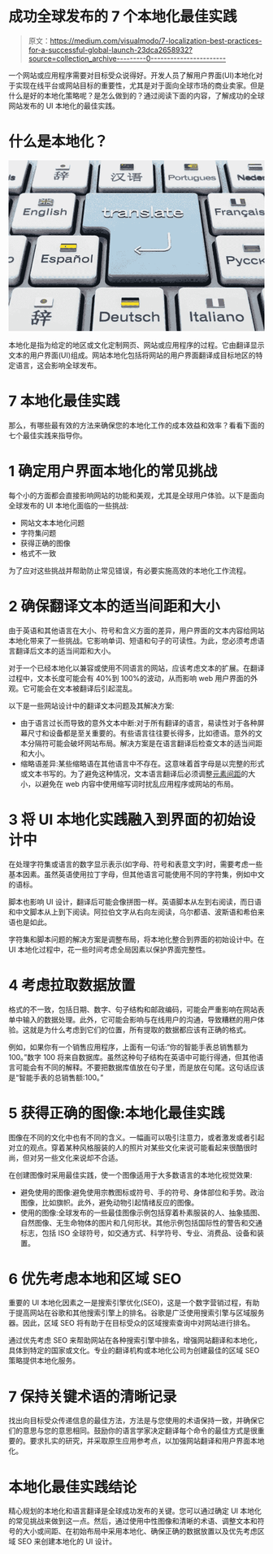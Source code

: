 # 成功全球发布的 7 个本地化最佳实践

> 原文：<https://medium.com/visualmodo/7-localization-best-practices-for-a-successful-global-launch-23dca2658932?source=collection_archive---------0----------------------->

一个网站或应用程序需要对目标受众说得好。开发人员了解用户界面(UI)本地化对于实现在线平台或网站目标的重要性，尤其是对于面向全球市场的商业卖家。但是什么是好的本地化策略呢？是怎么做到的？通过阅读下面的内容，了解成功的全球网站发布的 UI 本地化的最佳实践。

# 什么是本地化？

![](img/d1f6fc70805a51f68327484f1934c87b.png)

本地化是指为给定的地区或文化定制网页、网站或应用程序的过程。它由翻译显示文本的用户界面(UI)组成。网站本地化包括将网站的用户界面翻译成目标地区的特定语言，这会影响全球发布。

# 7 本地化最佳实践

那么，有哪些最有效的方法来确保您的本地化工作的成本效益和效率？看看下面的七个最佳实践来指导你。

# 1 确定用户界面本地化的常见挑战

每个小的方面都会直接影响网站的功能和美观，尤其是全球用户体验。以下是面向全球发布的 UI 本地化面临的一些挑战:

*   网站文本本地化问题
*   字符集问题
*   获得正确的图像
*   格式不一致

为了应对这些挑战并帮助防止常见错误，有必要实施高效的本地化工作流程。

# 2 确保翻译文本的适当间距和大小

由于英语和其他语言在大小、符号和含义方面的差异，用户界面的文本内容给网站本地化带来了一些挑战。它影响单词、短语和句子的可读性。为此，您必须考虑语言翻译后文本的适当间距和大小。

对于一个已经本地化以兼容或使用不同语言的网站，应该考虑文本的扩展。在翻译过程中，文本长度可能会有 40%到 100%的波动，从而影响 web 用户界面的外观。它可能会在文本被翻译后引起混乱。

以下是一些网站设计中的翻译文本问题及其解决方案:

*   由于语言过长而导致的意外文本中断:对于所有翻译的语言，易读性对于各种屏幕尺寸和设备都是至关重要的。有些语言往往要长得多，比如德语。意外的文本分隔符可能会破坏网站布局。解决方案是在语言翻译后检查文本的适当间距和大小。
*   缩略语差异:某些缩略语在其他语言中不存在。这意味着首字母是以完整的形式或文本书写的。为了避免这种情况，文本语言翻译后必须调整[元素间距](https://visualmodo.com/visual-composer-spacing-rows-columns/)的大小，以避免在 web 内容中使用缩写词时扰乱应用程序或网站的布局。

# 3 将 UI 本地化实践融入到界面的初始设计中

在处理字符集或语言的数字显示表示(如字母、符号和表意文字)时，需要考虑一些基本因素。虽然英语使用拉丁字母，但其他语言可能使用不同的字符集，例如中文的语标。

脚本也影响 UI 设计，翻译后可能会像拼图一样。英语脚本从左到右阅读，而日语和中文脚本从上到下阅读。阿拉伯文字从右向左阅读，乌尔都语、波斯语和希伯来语也是如此。

字符集和脚本问题的解决方案是调整布局，将本地化整合到界面的初始设计中。在 UI 本地化过程中，花一些时间考虑全局因素以保护界面完整性。

# 4 考虑拉取数据放置

格式的不一致，包括日期、数字、句子结构和邮政编码，可能会严重影响在网站表单中输入的数据处理。此外，它可能会影响与在线用户的沟通，导致糟糕的用户体验。这就是为什么考虑到它们的位置，所有提取的数据都应该有正确的格式。

例如，如果你有一个销售应用程序，上面有一句话:“你的智能手表总销售额为 100。”数字 100 将来自数据库。虽然这种句子结构在英语中可能行得通，但其他语言可能会有不同的解释。不要把数据库值放在句子里，而是放在句尾。这句话应该是“智能手表的总销售额:100。”

# 5 获得正确的图像:本地化最佳实践

图像在不同的文化中也有不同的含义。一幅画可以吸引注意力，或者激发或者引起对立的观点。穿着某种风格服装的人的照片对某些文化来说可能看起来很酷很时尚，但对另一些文化来说却不合适。

在创建图像时采用最佳实践，使一个图像适用于大多数语言的本地化视觉效果:

*   避免使用的图像:避免使用宗教图标或符号、手的符号、身体部位和手势。政治图像，比如旗帜。此外，避免动物引起情绪反应的图像。
*   使用的图像:全球发布的一些最佳图像示例包括穿着朴素服装的人、抽象插图、自然图像、无生命物体的图片和几何形状。其他示例包括国际性的警告和交通标志，包括 ISO 全球符号，如交通方式、科学符号、专业、消费品、设备和装置。

# 6 优先考虑本地和区域 SEO

重要的 UI 本地化因素之一是搜索引擎优化(SEO)，这是一个数字营销过程，有助于提高网站在谷歌和其他搜索引擎上的排名。谷歌是广泛使用搜索引擎与区域服务器。因此，区域 SEO 将有助于在目标受众的区域搜索查询中对网站进行排名。

通过优先考虑 SEO 来帮助网站在各种搜索引擎中排名，增强网站翻译和本地化，具体到特定的国家或文化。专业的翻译机构或本地化公司为创建最佳的区域 SEO 策略提供本地化服务。

# 7 保持关键术语的清晰记录

找出向目标受众传递信息的最佳方法，方法是与您使用的术语保持一致，并确保它们的意思与您的意思相同。鼓励你的语言学家决定翻译每个命令的最佳方式是很重要的。要求扎实的研究，并采取原生应用参考点，以加强网站翻译和用户界面本地化。

# 本地化最佳实践结论

精心规划的本地化和语言翻译是全球成功发布的关键。您可以通过确定 UI 本地化的常见挑战来做到这一点。然后，通过使用中性图像和清晰的术语、调整文本和符号的大小或间距、在初始布局中采用本地化、确保正确的数据放置以及优先考虑区域 SEO 来创建本地化的 UI 设计。